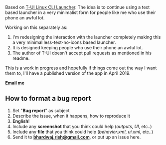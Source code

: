 Based on [T-UI Linux CLI Launcher](https://github.com/fAndreuzzi/TUI-ConsoleLauncher).
The idea is to continue using a text based launcher in a very minimalist form for people like me who use their phone an awful lot.

Working on this separately as:

1. I'm redesigning the interaction with the launcher completely making this a very minimal less-text-no-icons based launcher.
2. It is designed keeping people who use their phone an awful lot.
2. The author of T-UI doesn't accept pull requests as mentioned in his readme.

This is a work in progress and hopefully if things come out the way I want them to, I'll have a published version of the app in April 2019.

**[Email me](mailto:bhardwaj.rish@gmail.com)**

## How to format a bug report
1. Set "**Bug report**" as subject
2. Describe the issue, when it happens, how to reproduce it
3. **English**!
4. Include any **screenshot** that you think could help (*outputs*, *UI*, etc..)
5. Include any **file** that you think could help (*behavior.xml*, *ui.xml*, etc..)
6. Send it to **bhardwaj.rish@gmail.com**, or put up an issue here.
